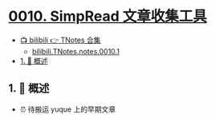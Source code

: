# [0010. SimpRead 文章收集工具](https://github.com/Tdahuyou/TNotes.notes/tree/main/notes/0010.%20SimpRead%20%E6%96%87%E7%AB%A0%E6%94%B6%E9%9B%86%E5%B7%A5%E5%85%B7)

<!-- region:toc -->

- [📺 bilibili 👉 TNotes 合集](https://space.bilibili.com/407241004)
  - [bilibili.TNotes.notes.0010.1](https://www.bilibili.com/video/BV19v4y1h7mY)
- [1. 📝 概述](#1--概述)

<!-- endregion:toc -->

## 1. 📝 概述

- ⏰ 待搬运 yuque 上的早期文章
